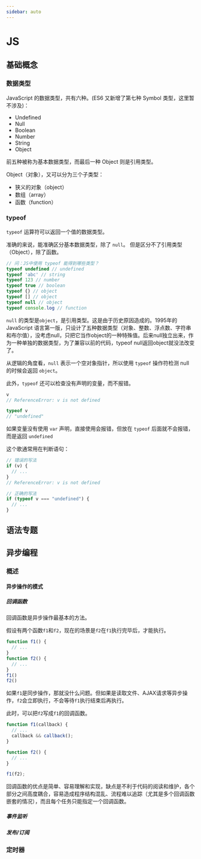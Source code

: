 ```yaml
---
sidebar: auto
---
```


# JS
## 基础概念

### 数据类型

JavaScript 的数据类型，共有六种。(ES6 又新增了第七种 Symbol 类型，这里暂不涉及)：

- Undefined
- Null
- Boolean
- Number
- String
- Object

前五种被称为基本数据类型，而最后一种 Object 则是引用类型。

Object（对象），又可以分为三个子类型：
- 狭义的对象（object）
- 数组（array）
- 函数（function）

### typeof

``typeof`` 运算符可以返回一个值的数据类型。

准确的来说，能准确区分基本数据类型，除了 ``null``。 但是区分不了引用类型（Object），除了函数。

``` js
// 问：JS中使用 typeof 能得到哪些类型？
typeof undefined // undefined
typeof 'abc' // string
typeof 123 // number
typeof true // boolean
typeof {} // object
typeof [] // object
typeof null // object
typeof console.log // function
```

``null`` 的类型是``object``，是引用类型。这是由于历史原因造成的。1995年的 JavaScript 语言第一版，只设计了五种数据类型（对象、整数、浮点数、字符串和布尔值），没考虑null，只把它当作object的一种特殊值。后来null独立出来，作为一种单独的数据类型，为了兼容以前的代码，typeof null返回object就没法改变了。

从逻辑的角度看，``null`` 表示一个空对象指针，所以使用 ``typeof`` 操作符检测 null 的时候会返回 ``object``。

此外，``typeof`` 还可以检查没有声明的变量，而不报错。
``` js
v
// ReferenceError: v is not defined

typeof v
// "undefined"
```
如果变量没有使用 ``var`` 声明，直接使用会报错，但放在 ``typeof`` 后面就不会报错，而是返回 ``undefined``

这个歌通常用在判断语句：
``` js
// 错误的写法
if (v) {
  // ...
}
// ReferenceError: v is not defined

// 正确的写法
if (typeof v === "undefined") {
  // ...
}
```
## 语法专题
## 异步编程
### 概述
#### 异步操作的模式
##### 回调函数

回调函数是异步操作最基本的方法。

假设有两个函数``f1``和``f2``，现在的场景是``f2``在``f1``执行完毕后，才能执行。
``` js
function f1() {
  // ...
}
function f2() {
  // ...
}
f1()
f2()
```

如果``f1``是同步操作，那就没什么问题。但如果是读取文件、AJAX请求等异步操作，``f2``会立即执行，不会等待``f1``执行结束后再执行。

此时，可以把``f2``写成``f1``的回调函数。

``` js
function f1(callback) {
  // ...
  callback && callback();
}

function f2() {
  // ...
}

f1(f2);
```

回调函数的优点是简单、容易理解和实现，缺点是不利于代码的阅读和维护，各个部分之间高度耦合，容易造成程序结构混乱、流程难以追踪（尤其是多个回调函数嵌套的情况），而且每个任务只能指定一个回调函数。
##### 事件监听
##### 发布/订阅


### 定时器



